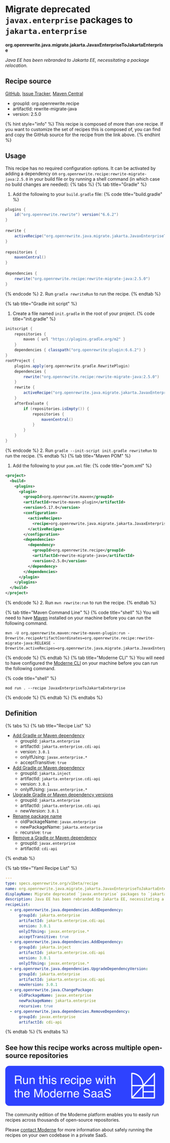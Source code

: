 # Migrate deprecated `javax.enterprise` packages to `jakarta.enterprise`

**org.openrewrite.java.migrate.jakarta.JavaxEnterpriseToJakartaEnterprise**

_Java EE has been rebranded to Jakarta EE, necessitating a package relocation._

## Recipe source

[GitHub](https://github.com/openrewrite/rewrite-migrate-java/blob/main/src/main/resources/META-INF/rewrite/jakarta-ee-9.yml), [Issue Tracker](https://github.com/openrewrite/rewrite-migrate-java/issues), [Maven Central](https://central.sonatype.com/artifact/org.openrewrite.recipe/rewrite-migrate-java/2.5.0/jar)

* groupId: org.openrewrite.recipe
* artifactId: rewrite-migrate-java
* version: 2.5.0

{% hint style="info" %}
This recipe is composed of more than one recipe. If you want to customize the set of recipes this is composed of, you can find and copy the GitHub source for the recipe from the link above.
{% endhint %}

## Usage

This recipe has no required configuration options. It can be activated by adding a dependency on `org.openrewrite.recipe:rewrite-migrate-java:2.5.0` in your build file or by running a shell command (in which case no build changes are needed): 
{% tabs %}
{% tab title="Gradle" %}
1. Add the following to your `build.gradle` file:
{% code title="build.gradle" %}
```groovy
plugins {
    id("org.openrewrite.rewrite") version("6.6.2")
}

rewrite {
    activeRecipe("org.openrewrite.java.migrate.jakarta.JavaxEnterpriseToJakartaEnterprise")
}

repositories {
    mavenCentral()
}

dependencies {
    rewrite("org.openrewrite.recipe:rewrite-migrate-java:2.5.0")
}
```
{% endcode %}
2. Run `gradle rewriteRun` to run the recipe.
{% endtab %}

{% tab title="Gradle init script" %}
1. Create a file named `init.gradle` in the root of your project.
{% code title="init.gradle" %}
```groovy
initscript {
    repositories {
        maven { url "https://plugins.gradle.org/m2" }
    }
    dependencies { classpath("org.openrewrite:plugin:6.6.2") }
}
rootProject {
    plugins.apply(org.openrewrite.gradle.RewritePlugin)
    dependencies {
        rewrite("org.openrewrite.recipe:rewrite-migrate-java:2.5.0")
    }
    rewrite {
        activeRecipe("org.openrewrite.java.migrate.jakarta.JavaxEnterpriseToJakartaEnterprise")
    }
    afterEvaluate {
        if (repositories.isEmpty()) {
            repositories {
                mavenCentral()
            }
        }
    }
}
```
{% endcode %}
2. Run `gradle --init-script init.gradle rewriteRun` to run the recipe.
{% endtab %}
{% tab title="Maven POM" %}
1. Add the following to your `pom.xml` file:
{% code title="pom.xml" %}
```xml
<project>
  <build>
    <plugins>
      <plugin>
        <groupId>org.openrewrite.maven</groupId>
        <artifactId>rewrite-maven-plugin</artifactId>
        <version>5.17.0</version>
        <configuration>
          <activeRecipes>
            <recipe>org.openrewrite.java.migrate.jakarta.JavaxEnterpriseToJakartaEnterprise</recipe>
          </activeRecipes>
        </configuration>
        <dependencies>
          <dependency>
            <groupId>org.openrewrite.recipe</groupId>
            <artifactId>rewrite-migrate-java</artifactId>
            <version>2.5.0</version>
          </dependency>
        </dependencies>
      </plugin>
    </plugins>
  </build>
</project>
```
{% endcode %}
2. Run `mvn rewrite:run` to run the recipe.
{% endtab %}

{% tab title="Maven Command Line" %}
{% code title="shell" %}
You will need to have [Maven](https://maven.apache.org/download.cgi) installed on your machine before you can run the following command.

```shell
mvn -U org.openrewrite.maven:rewrite-maven-plugin:run -Drewrite.recipeArtifactCoordinates=org.openrewrite.recipe:rewrite-migrate-java:RELEASE -Drewrite.activeRecipes=org.openrewrite.java.migrate.jakarta.JavaxEnterpriseToJakartaEnterprise
```
{% endcode %}
{% endtab %}
{% tab title="Moderne CLI" %}
You will need to have configured the [Moderne CLI](https://docs.moderne.io/moderne-cli/cli-intro) on your machine before you can run the following command.

{% code title="shell" %}
```shell
mod run . --recipe JavaxEnterpriseToJakartaEnterprise
```
{% endcode %}
{% endtab %}
{% endtabs %}

## Definition

{% tabs %}
{% tab title="Recipe List" %}
* [Add Gradle or Maven dependency](../../../java/dependencies/adddependency.md)
  * groupId: `jakarta.enterprise`
  * artifactId: `jakarta.enterprise.cdi-api`
  * version: `3.0.1`
  * onlyIfUsing: `javax.enterprise.*`
  * acceptTransitive: `true`
* [Add Gradle or Maven dependency](../../../java/dependencies/adddependency.md)
  * groupId: `jakarta.inject`
  * artifactId: `jakarta.enterprise.cdi-api`
  * version: `3.0.1`
  * onlyIfUsing: `javax.enterprise.*`
* [Upgrade Gradle or Maven dependency versions](../../../java/dependencies/upgradedependencyversion.md)
  * groupId: `jakarta.enterprise`
  * artifactId: `jakarta.enterprise.cdi-api`
  * newVersion: `3.0.1`
* [Rename package name](../../../java/changepackage.md)
  * oldPackageName: `javax.enterprise`
  * newPackageName: `jakarta.enterprise`
  * recursive: `true`
* [Remove a Gradle or Maven dependency](../../../java/dependencies/removedependency.md)
  * groupId: `javax.enterprise`
  * artifactId: `cdi-api`

{% endtab %}

{% tab title="Yaml Recipe List" %}
```yaml
---
type: specs.openrewrite.org/v1beta/recipe
name: org.openrewrite.java.migrate.jakarta.JavaxEnterpriseToJakartaEnterprise
displayName: Migrate deprecated `javax.enterprise` packages to `jakarta.enterprise`
description: Java EE has been rebranded to Jakarta EE, necessitating a package relocation.
recipeList:
  - org.openrewrite.java.dependencies.AddDependency:
      groupId: jakarta.enterprise
      artifactId: jakarta.enterprise.cdi-api
      version: 3.0.1
      onlyIfUsing: javax.enterprise.*
      acceptTransitive: true
  - org.openrewrite.java.dependencies.AddDependency:
      groupId: jakarta.inject
      artifactId: jakarta.enterprise.cdi-api
      version: 3.0.1
      onlyIfUsing: javax.enterprise.*
  - org.openrewrite.java.dependencies.UpgradeDependencyVersion:
      groupId: jakarta.enterprise
      artifactId: jakarta.enterprise.cdi-api
      newVersion: 3.0.1
  - org.openrewrite.java.ChangePackage:
      oldPackageName: javax.enterprise
      newPackageName: jakarta.enterprise
      recursive: true
  - org.openrewrite.java.dependencies.RemoveDependency:
      groupId: javax.enterprise
      artifactId: cdi-api

```
{% endtab %}
{% endtabs %}

## See how this recipe works across multiple open-source repositories

[![Moderne Link Image](/.gitbook/assets/ModerneRecipeButton.png)](https://app.moderne.io/recipes/org.openrewrite.java.migrate.jakarta.JavaxEnterpriseToJakartaEnterprise)

The community edition of the Moderne platform enables you to easily run recipes across thousands of open-source repositories.

Please [contact Moderne](https://moderne.io/product) for more information about safely running the recipes on your own codebase in a private SaaS.
